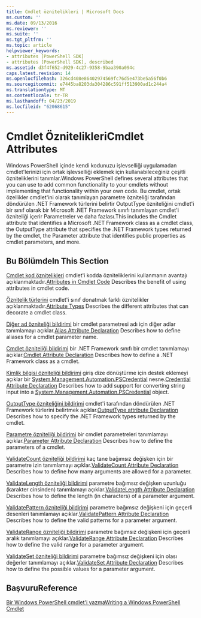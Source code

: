 ```yaml
---
title: Cmdlet öznitelikleri | Microsoft Docs
ms.custom: ''
ms.date: 09/13/2016
ms.reviewer: ''
ms.suite: ''
ms.tgt_pltfrm: ''
ms.topic: article
helpviewer_keywords:
- attributes [PowerShell SDK]
- attributes [PowerShell SDK], described
ms.assetid: d3f4f652-d929-4c27-9358-9baa390a094c
caps.latest.revision: 14
ms.openlocfilehash: 326cd408e86402974569fc76d5e473be5a56f0b6
ms.sourcegitcommit: e7445ba8203da304286c591ff513900ad1c244a4
ms.translationtype: MT
ms.contentlocale: tr-TR
ms.lasthandoff: 04/23/2019
ms.locfileid: "62068615"
---
```

# <a name="cmdlet-attributes"></a><span data-ttu-id="fa308-102">Cmdlet Öznitelikleri</span><span class="sxs-lookup"><span data-stu-id="fa308-102">Cmdlet Attributes</span></span>

<span data-ttu-id="fa308-103">Windows PowerShell içinde kendi kodunuzu işlevselliği uygulamadan cmdlet'lerinizi için ortak işlevselliği eklemek için kullanabileceğiniz çeşitli özniteliklerini tanımlar.</span><span class="sxs-lookup"><span data-stu-id="fa308-103">Windows PowerShell defines several attributes that you can use to add common functionality to your cmdlets without implementing that functionality within your own code.</span></span> <span data-ttu-id="fa308-104">Bu cmdlet, ortak özellikler cmdlet'ini olarak tanımlayan parametre özniteliği tarafından döndürülen .NET Framework türlerini belirtir OutputType özniteliğini cmdlet'i bir sınıf olarak bir Microsoft .NET Framework sınıfı tanımlayan cmdlet'i özniteliği içerir Parametreler ve daha fazlası.</span><span class="sxs-lookup"><span data-stu-id="fa308-104">This includes the Cmdlet attribute that identifies a Microsoft .NET Framework class as a cmdlet class, the OutputType attribute that specifies the .NET Framework types returned by the cmdlet, the Parameter attribute that identifies public properties as cmdlet parameters, and more.</span></span>

## <a name="in-this-section"></a><span data-ttu-id="fa308-105">Bu Bölümde</span><span class="sxs-lookup"><span data-stu-id="fa308-105">In This Section</span></span>

<span data-ttu-id="fa308-106">[Cmdlet kod öznitelikleri](./attributes-in-cmdlet-code.md) cmdlet'i kodda özniteliklerini kullanmanın avantajı açıklanmaktadır.</span><span class="sxs-lookup"><span data-stu-id="fa308-106">[Attributes in Cmdlet Code](./attributes-in-cmdlet-code.md) Describes the benefit of using attributes in cmdlet code.</span></span>

<span data-ttu-id="fa308-107">[Öznitelik türlerini](./attribute-types.md) cmdlet'i sınıf donatmak farklı öznitelikler açıklanmaktadır.</span><span class="sxs-lookup"><span data-stu-id="fa308-107">[Attribute Types](./attribute-types.md) Describes the different attributes that can decorate a cmdlet class.</span></span>

<span data-ttu-id="fa308-108">[Diğer ad özniteliği bildirimi](./alias-attribute-declaration.md) bir cmdlet parametresi adı için diğer adlar tanımlamayı açıklar.</span><span class="sxs-lookup"><span data-stu-id="fa308-108">[Alias Attribute Declaration](./alias-attribute-declaration.md) Describes how to define aliases for a cmdlet parameter name.</span></span>

<span data-ttu-id="fa308-109">[Cmdlet özniteliği bildirimi](./cmdlet-attribute-declaration.md) bir .NET Framework sınıfı bir cmdlet tanımlamayı açıklar.</span><span class="sxs-lookup"><span data-stu-id="fa308-109">[Cmdlet Attribute Declaration](./cmdlet-attribute-declaration.md) Describes how to define a .NET Framework class as a cmdlet.</span></span>

<span data-ttu-id="fa308-110">[Kimlik bilgisi özniteliği bildirimi](./credential-attribute-declaration.md) giriş dize dönüştürme için destek eklemeyi açıklar bir [System.Management.Automation.PSCredential](/dotnet/api/System.Management.Automation.PSCredential) nesne.</span><span class="sxs-lookup"><span data-stu-id="fa308-110">[Credential Attribute Declaration](./credential-attribute-declaration.md) Describes how to add support for converting string input into a [System.Management.Automation.PSCredential](/dotnet/api/System.Management.Automation.PSCredential) object.</span></span>

<span data-ttu-id="fa308-111">[OutputType özniteliğini bildirimi](./outputtype-attribute-declaration.md) cmdlet'i tarafından döndürülen .NET Framework türlerini belirtmek açıklar.</span><span class="sxs-lookup"><span data-stu-id="fa308-111">[OutputType attribute Declaration](./outputtype-attribute-declaration.md) Describes how to specify the .NET Framework types returned by the cmdlet.</span></span>

<span data-ttu-id="fa308-112">[Parametre özniteliği bildirimi](./parameter-attribute-declaration.md) bir cmdlet parametreleri tanımlamayı açıklar.</span><span class="sxs-lookup"><span data-stu-id="fa308-112">[Parameter Attribute Declaration](./parameter-attribute-declaration.md) Describes how to define the parameters of a cmdlet.</span></span>

<span data-ttu-id="fa308-113">[ValidateCount özniteliği bildirimi](./validatecount-attribute-declaration.md) kaç tane bağımsız değişken için bir parametre izin tanımlamayı açıklar.</span><span class="sxs-lookup"><span data-stu-id="fa308-113">[ValidateCount Attribute Declaration](./validatecount-attribute-declaration.md) Describes how to define how many arguments are allowed for a parameter.</span></span>

<span data-ttu-id="fa308-114">[ValidateLength özniteliği bildirimi](./validatelength-attribute-declaration.md) parametre bağımsız değişken uzunluğu (karakter cinsinden) tanımlamayı açıklar.</span><span class="sxs-lookup"><span data-stu-id="fa308-114">[ValidateLength Attribute Declaration](./validatelength-attribute-declaration.md) Describes how to define the length (in characters) of a parameter argument.</span></span>

<span data-ttu-id="fa308-115">[ValidatePattern özniteliği bildirimi](./validatepattern-attribute-declaration.md) parametre bağımsız değişkeni için geçerli desenleri tanımlamayı açıklar.</span><span class="sxs-lookup"><span data-stu-id="fa308-115">[ValidatePattern Attribute Declaration](./validatepattern-attribute-declaration.md) Describes how to define the valid patterns for a parameter argument.</span></span>

<span data-ttu-id="fa308-116">[ValidateRange özniteliği bildirimi](./validaterange-attribute-declaration.md) parametre bağımsız değişkeni için geçerli aralık tanımlamayı açıklar.</span><span class="sxs-lookup"><span data-stu-id="fa308-116">[ValidateRange Attribute Declaration](./validaterange-attribute-declaration.md) Describes how to define the valid range for a parameter argument.</span></span>

<span data-ttu-id="fa308-117">[ValidateSet özniteliği bildirimi](./validateset-attribute-declaration.md) parametre bağımsız değişkeni için olası değerler tanımlamayı açıklar.</span><span class="sxs-lookup"><span data-stu-id="fa308-117">[ValidateSet Attribute Declaration](./validateset-attribute-declaration.md) Describes how to define the possible values for a parameter argument.</span></span>

## <a name="reference"></a><span data-ttu-id="fa308-118">Başvuru</span><span class="sxs-lookup"><span data-stu-id="fa308-118">Reference</span></span>

[<span data-ttu-id="fa308-119">Bir Windows PowerShell cmdlet'i yazma</span><span class="sxs-lookup"><span data-stu-id="fa308-119">Writing a Windows PowerShell Cmdlet</span></span>](./writing-a-windows-powershell-cmdlet.md)
